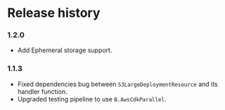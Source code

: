 # Release history

### 1.2.0

- Add Ephemeral storage support.

### 1.1.3

- Fixed dependencies bug between ``S3LargeDeploymentResource`` and its handler function.
- Upgraded testing pipeline to use ``B.AwsCdkParallel``.
